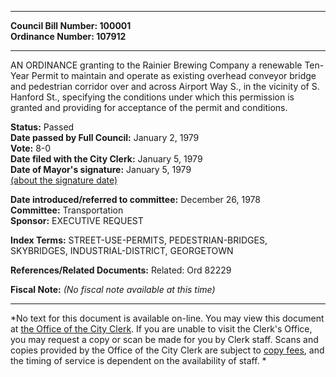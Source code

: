 * * * * *  
  
**Council Bill Number: [](#h0)[](#h2)100001**   
**Ordinance Number: 107912**  
  
* * * * *  
  
AN ORDINANCE granting to the Rainier Brewing Company a renewable Ten-Year Permit to maintain and operate as existing overhead conveyor bridge and pedestrian corridor over and across Airport Way S., in the vicinity of S. Hanford St., specifying the conditions under which this permission is granted and providing for acceptance of the permit and conditions.  
  
**Status:** Passed   
**Date passed by Full Council:** January 2, 1979   
**Vote:** 8-0   
**Date filed with the City Clerk:** January 5, 1979   
**Date of Mayor's signature:** January 5, 1979   
[(about the signature date)](/~public/approvaldate.htm)   
  
  
**Date introduced/referred to committee:** December 26, 1978   
**Committee:** Transportation   
**Sponsor:** EXECUTIVE REQUEST   
  
**Index Terms:** STREET-USE-PERMITS, PEDESTRIAN-BRIDGES, SKYBRIDGES, INDUSTRIAL-DISTRICT, GEORGETOWN  
  
**References/Related Documents:** Related: Ord 82229  
  
**Fiscal Note:** *(No fiscal note available at this time)*  
  
* * * * *  
  
*No text for this document is available on-line. You may view this document at [the Office of the City Clerk](http://www.seattle.gov/leg/clerk/contactUs.htm). If you are unable to visit the Clerk's Office, you may request a copy or scan be made for you by Clerk staff. Scans and copies provided by the Office of the City Clerk are subject to [copy fees](http://clerk.seattle.gov/~public/clerkfees.htm), and the timing of service is dependent on the availability of staff. *  
  
  
